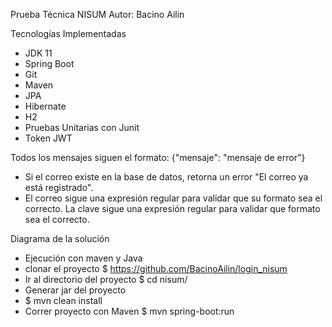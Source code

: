 Prueba Técnica NISUM 
Autor: Bacino Ailin


Tecnologías Implementadas
- JDK 11
- Spring Boot
- Git
- Maven
- JPA
- Hibernate
- H2
- Pruebas Unitarias con Junit
- Token JWT

Todos los mensajes siguen el formato:
{"mensaje": "mensaje de error"}

- Si el correo existe en la base de datos, retorna un error "El correo ya está registrado".
- El correo sigue una expresión regular para validar que su formato sea el correcto.
 La clave sigue una expresión regular para validar que formato sea el correcto.

Diagrama de la solución

- Ejecución con maven y Java
- clonar el proyecto $ https://github.com/BacinoAilin/login_nisum
- Ir al directorio del proyecto $ cd nisum/
- Generar jar del proyecto
- $ mvn clean install
- Correr proyecto con Maven $ mvn spring-boot:run
